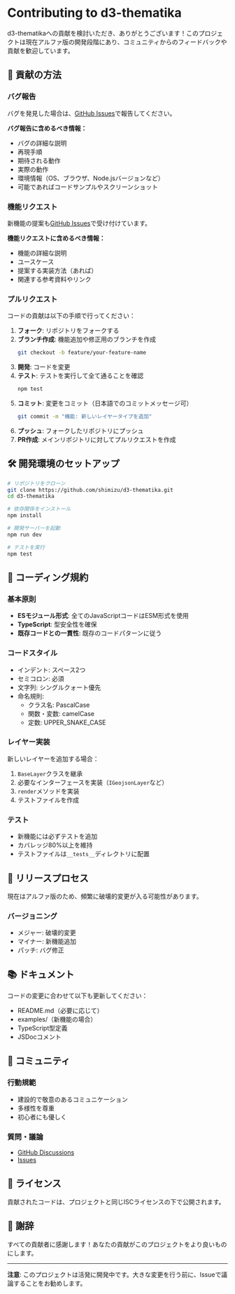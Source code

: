 # Contributing to d3-thematika

d3-thematikaへの貢献を検討いただき、ありがとうございます！このプロジェクトは現在アルファ版の開発段階にあり、コミュニティからのフィードバックや貢献を歓迎しています。

## 🎯 貢献の方法

### バグ報告

バグを発見した場合は、[GitHub Issues](https://github.com/shimizu/d3-thematika/issues)で報告してください。

**バグ報告に含めるべき情報：**
- バグの詳細な説明
- 再現手順
- 期待される動作
- 実際の動作
- 環境情報（OS、ブラウザ、Node.jsバージョンなど）
- 可能であればコードサンプルやスクリーンショット

### 機能リクエスト

新機能の提案も[GitHub Issues](https://github.com/shimizu/d3-thematika/issues)で受け付けています。

**機能リクエストに含めるべき情報：**
- 機能の詳細な説明
- ユースケース
- 提案する実装方法（あれば）
- 関連する参考資料やリンク

### プルリクエスト

コードの貢献は以下の手順で行ってください：

1. **フォーク**: リポジトリをフォークする
2. **ブランチ作成**: 機能追加や修正用のブランチを作成
   ```bash
   git checkout -b feature/your-feature-name
   ```
3. **開発**: コードを変更
4. **テスト**: テストを実行して全て通ることを確認
   ```bash
   npm test
   ```
5. **コミット**: 変更をコミット（日本語でのコミットメッセージ可）
   ```bash
   git commit -m "機能: 新しいレイヤータイプを追加"
   ```
6. **プッシュ**: フォークしたリポジトリにプッシュ
7. **PR作成**: メインリポジトリに対してプルリクエストを作成

## 🛠️ 開発環境のセットアップ

```bash
# リポジトリをクローン
git clone https://github.com/shimizu/d3-thematika.git
cd d3-thematika

# 依存関係をインストール
npm install

# 開発サーバーを起動
npm run dev

# テストを実行
npm test
```

## 📝 コーディング規約

### 基本原則
- **ESモジュール形式**: 全てのJavaScriptコードはESM形式を使用
- **TypeScript**: 型安全性を確保
- **既存コードとの一貫性**: 既存のコードパターンに従う

### コードスタイル
- インデント: スペース2つ
- セミコロン: 必須
- 文字列: シングルクォート優先
- 命名規則:
  - クラス名: PascalCase
  - 関数・変数: camelCase
  - 定数: UPPER_SNAKE_CASE

### レイヤー実装
新しいレイヤーを追加する場合：
1. `BaseLayer`クラスを継承
2. 必要なインターフェースを実装（`IGeojsonLayer`など）
3. `render`メソッドを実装
4. テストファイルを作成

### テスト
- 新機能には必ずテストを追加
- カバレッジ80%以上を維持
- テストファイルは`__tests__`ディレクトリに配置

## 🚀 リリースプロセス

現在はアルファ版のため、頻繁に破壊的変更が入る可能性があります。

### バージョニング
- メジャー: 破壊的変更
- マイナー: 新機能追加
- パッチ: バグ修正

## 📚 ドキュメント

コードの変更に合わせて以下も更新してください：
- README.md（必要に応じて）
- examples/（新機能の場合）
- TypeScript型定義
- JSDocコメント

## 🤝 コミュニティ

### 行動規範
- 建設的で敬意のあるコミュニケーション
- 多様性を尊重
- 初心者にも優しく

### 質問・議論
- [GitHub Discussions](https://github.com/shimizu/d3-thematika/discussions)
- [Issues](https://github.com/shimizu/d3-thematika/issues)

## 📄 ライセンス

貢献されたコードは、プロジェクトと同じISCライセンスの下で公開されます。

## 🙏 謝辞

すべての貢献者に感謝します！あなたの貢献がこのプロジェクトをより良いものにします。

---

**注意**: このプロジェクトは活発に開発中です。大きな変更を行う前に、Issueで議論することをお勧めします。